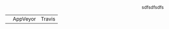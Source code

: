 <p align="right">
sdfsdfsdfs
 
</p>

<table>
  <tr>
    <td></td>
    <td>AppVeyor</td>
    <td>Travis</td>
  </tr>
</table>
